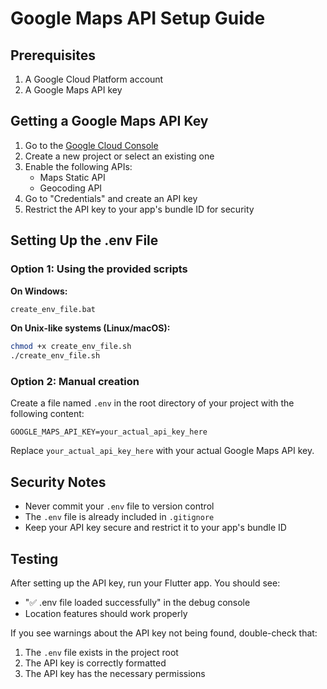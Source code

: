 # Google Maps API Setup Guide

## Prerequisites
1. A Google Cloud Platform account
2. A Google Maps API key

## Getting a Google Maps API Key

1. Go to the [Google Cloud Console](https://console.cloud.google.com/)
2. Create a new project or select an existing one
3. Enable the following APIs:
   - Maps Static API
   - Geocoding API
4. Go to "Credentials" and create an API key
5. Restrict the API key to your app's bundle ID for security

## Setting Up the .env File

### Option 1: Using the provided scripts

**On Windows:**
```bash
create_env_file.bat
```

**On Unix-like systems (Linux/macOS):**
```bash
chmod +x create_env_file.sh
./create_env_file.sh
```

### Option 2: Manual creation

Create a file named `.env` in the root directory of your project with the following content:

```
GOOGLE_MAPS_API_KEY=your_actual_api_key_here
```

Replace `your_actual_api_key_here` with your actual Google Maps API key.

## Security Notes

- Never commit your `.env` file to version control
- The `.env` file is already included in `.gitignore`
- Keep your API key secure and restrict it to your app's bundle ID

## Testing

After setting up the API key, run your Flutter app. You should see:
- "✅ .env file loaded successfully" in the debug console
- Location features should work properly

If you see warnings about the API key not being found, double-check that:
1. The `.env` file exists in the project root
2. The API key is correctly formatted
3. The API key has the necessary permissions
